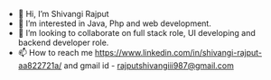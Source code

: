 - 👋 Hi, I’m Shivangi Rajput
- 👀 I’m interested in Java, Php and web development.
- 💞️ I’m looking to collaborate on full stack role, UI developing and backend developer role.
- 📫 How to reach me https://www.linkedin.com/in/shivangi-rajput-aa822721a/ and gmail id - rajputshivangiii987@gmail.com

<!---
shivangirajput123/shivangirajput123 is a ✨ special ✨ repository because its `README.md` (this file) appears on your GitHub profile.
You can click the Preview link to take a look at your changes.
--->
